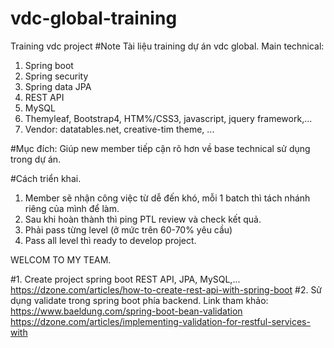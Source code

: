 # vdc-global-training
Training vdc project
#Note
Tài liệu training dự án vdc global.
Main technical:
1. Spring boot
2. Spring security
3. Spring data JPA
4. REST API
5. MySQL
6. Themyleaf, Bootstrap4, HTM%/CSS3, javascript, jquery framework,...
7. Vendor: datatables.net, creative-tim theme, ...

#Mục đích: Giúp new member tiếp cận rõ hơn về base technical sử dụng trong dự án.

#Cách triển khai.
1. Member sẽ nhận công việc từ dễ đến khó, mỗi 1 batch thì tách nhánh riêng của mình để làm. 
2. Sau khi hoàn thành thì ping PTL review và check kết quả.
3. Phải pass từng level (ở mức trên 60-70% yêu cầu)
4. Pass all level thì ready to develop project.

WELCOM TO MY TEAM.

#1. Create project spring boot REST API, JPA, MySQL,... 
  https://dzone.com/articles/how-to-create-rest-api-with-spring-boot
#2. Sử dụng validate trong spring boot phía backend. Link tham khảo:
  https://www.baeldung.com/spring-boot-bean-validation
  https://dzone.com/articles/implementing-validation-for-restful-services-with
